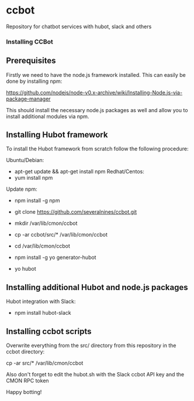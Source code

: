 # ccbot
Repository for chatbot services with hubot, slack and others

### Installing CCBot

## Prerequisites

Firstly we need to have the node.js framework installed. This can easily be done by installing npm:

https://github.com/nodejs/node-v0.x-archive/wiki/Installing-Node.js-via-package-manager

This should install the necessary node.js packages as well and allow you to install additional modules via npm.


## Installing Hubot framework

To install the Hubot framework from scratch follow the following procedure:

Ubuntu/Debian:
- apt-get update && apt-get install npm
Redhat/Centos:
- yum install npm

Update npm:
- npm install -g npm

- git clone https://github.com/severalnines/ccbot.git
- mkdir /var/lib/cmon/ccbot
- cp -ar ccbot/src/* /var/lib/cmon/ccbot
- cd /var/lib/cmon/ccbot
- npm install -g yo generator-hubot
- yo hubot


## Installing additional Hubot and node.js packages

Hubot integration with Slack:
- npm install hubot-slack

## Installing ccbot scripts

Overwrite everything from the src/ directory from this repository in the ccbot directory:

cp -ar src/*  /var/lib/cmon/ccbot

Also don't forget to edit the hubot.sh with the Slack ccbot API key and the CMON RPC token

Happy botting!

